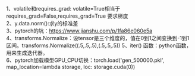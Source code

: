 1、volatile和requires_grad: volatile=True相当于requires_grad=False,requires_grad=True 要求梯度  
2、y.data.norm():求y的标准差  
3、pytorch的坑：https://www.jianshu.com/p/1fa86e060e5a  
4、transforms.Normalize：设tensor是三个维度的，值在0到1之间变换到-1到1区间。transforms.Normalize((.5,.5,.5),(.5,.5,.5))
5、iter() 函数：python函数，用来生成迭代器。  
6、pytorch加载模型GPU_CPU切换：torch.load('gen_500000.pkl', map_location=lambda storage, loc: storage.cuda(0))
